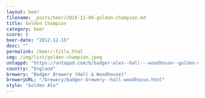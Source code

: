 ```yaml
---
layout: beer
filename: _posts/beer/2016-11-09-golden-champion.md
title: Golden Champion
category: beer
score: 6
beer-date: "2012-12-15"
desc: ""
permalink: /beer/:title.html
img: /img/list/golden-champion.jpeg
untappd: "https://untappd.com/b/badger-ales--hall---woodhouse--golden-champion/15833"
country: "England"
brewery: "Badger Brewery (Hall & Woodhouse)"
breweryURL: "/brewery/badger-brewery--hall-woodhouse.html"
style: "Golden Ale"
---
```

